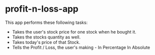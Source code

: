 # profit-n-loss-app

This app performs these following tasks: 

* Takes the user's stock price for one stock when he bought it.
* Takes the stocks quantity as well.
* Takes today's price of that Stock.
* Tells the Profit / Loss, the user's making -
      In Percentage
      In Absolute
